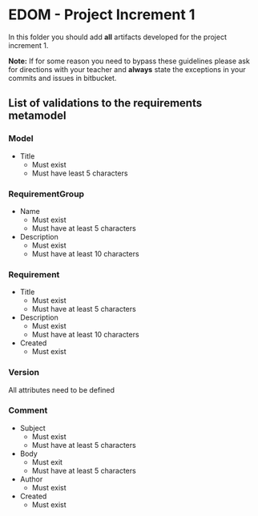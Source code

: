 # EDOM - Project Increment 1

In this folder you should add **all** artifacts developed for the project increment 1.

**Note:** If for some reason you need to bypass these guidelines please ask for directions with your teacher and **always** state the exceptions in your commits and issues in bitbucket.

## List of validations to the requirements metamodel

### Model

- Title
    - Must exist
    - Must have least 5 characters

### RequirementGroup

- Name
    - Must exist
    - Must have at least 5 characters
- Description
    - Must exist
    - Must have at least 10 characters

### Requirement

- Title
    - Must exist
    - Must have at least 5 characters
- Description
    - Must exist
    - Must have at least 10 characters
- Created
    - Must exist

### Version

All attributes need to be defined

### Comment

- Subject
    - Must exist
    - Must have at least 5 characters
- Body
    - Must exit
    - Must have at least 5 characters
- Author
    - Must exist
- Created
    - Must exist
